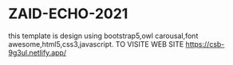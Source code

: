 # ZAID-ECHO-2021
this template is design using bootstrap5,owl carousal,font awesome,html5,css3,javascript.
TO VISITE WEB SITE 
https://csb-9g3ul.netlify.app/

